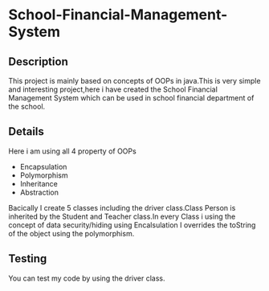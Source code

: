 # School-Financial-Management-System

## Description 
This project is mainly based on concepts of OOPs in java.This is very simple and interesting project,here i have created the School Financial Management System which can be used in school 
financial department of the school.

## Details
Here i am using all 4 property of OOPs
* Encapsulation
* Polymorphism
* Inheritance
* Abstraction 


Bacically I create 5 classes including the driver class.Class Person is inherited by the Student and Teacher class.In every Class i using the concept of data security/hiding using Encalsulation
I overrides the toString of the object using the polymorphism.

## Testing

You can test my code by using the driver class.
